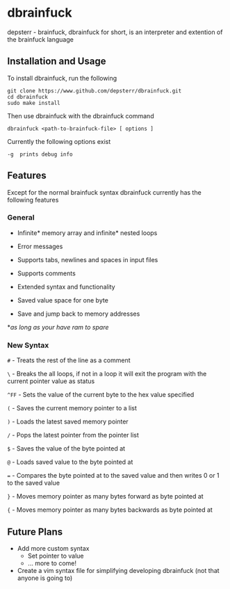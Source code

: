 # dbrainfuck
depsterr - brainfuck, dbrainfuck for short, is an interpreter and extention of the brainfuck language

## Installation and Usage

To install dbrainfuck, run the following
```shell
git clone https://www.github.com/depsterr/dbrainfuck.git
cd dbrainfuck
sudo make install
```

Then use dbrainfuck with the dbrainfuck command
```shell
dbrainfuck <path-to-brainfuck-file> [ options ]
```

Currently the following options exist
```
-g	prints debug info
```

## Features

Except for the normal brainfuck syntax dbrainfuck currently has the following features

### General

* Infinite\* memory array and infinite\* nested loops

* Error messages

* Supports tabs, newlines and spaces in input files

* Supports comments

* Extended syntax and functionality

* Saved value space for one byte

* Save and jump back to memory addresses

\**as long as your have ram to spare*

### New Syntax

`#` - Treats the rest of the line as a comment

`\` - Breaks the all loops, if not in a loop it will exit the program with the current pointer value as status

`^FF` - Sets the value of the current byte to the hex value specified

`(` - Saves the current memory pointer to a list

`)` - Loads the latest saved memory pointer

`/` - Pops the latest pointer from the pointer list

`$` - Saves the value of the byte pointed at

`@` - Loads saved value to the byte pointed at

`=` - Compares the byte pointed at to the saved value and then writes 0 or 1 to the saved value

`}` - Moves memory pointer as many bytes forward as byte pointed at

`{` - Moves memory pointer as many bytes backwards as byte pointed at

## Future Plans

* Add more custom syntax
  * Set pointer to value
  * ... more to come!
* Create a vim syntax file for simplifying developing dbrainfuck (not that anyone is going to)
